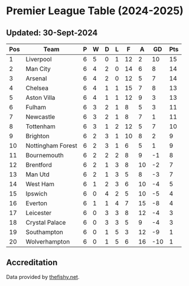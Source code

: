 # Premier League Table (2024-2025)
## Updated: 30-Sept-2024

| Pos | Team | P | W | D | L | F | A | GD | Pts |
| --- | --- | --- | --- | --- | --- | --- | --- | --- | --- |
| 1 | Liverpool | 6 | 5 | 0 | 1 | 12 | 2 | 10 | 15 |
| 2 | Man City | 6 | 4 | 2 | 0 | 14 | 6 | 8 | 14 |
| 3 | Arsenal | 6 | 4 | 2 | 0 | 12 | 5 | 7 | 14 |
| 4 | Chelsea | 6 | 4 | 1 | 1 | 15 | 7 | 8 | 13 |
| 5 | Aston Villa | 6 | 4 | 1 | 1 | 12 | 9 | 3 | 13 |
| 6 | Fulham | 6 | 3 | 2 | 1 | 8 | 5 | 3 | 11 |
| 7 | Newcastle | 6 | 3 | 2 | 1 | 8 | 7 | 1 | 11 |
| 8 | Tottenham | 6 | 3 | 1 | 2 | 12 | 5 | 7 | 10 |
| 9 | Brighton | 6 | 2 | 3 | 1 | 10 | 8 | 2 | 9 |
| 10 | Nottingham Forest | 6 | 2 | 3 | 1 | 6 | 5 | 1 | 9 |
| 11 | Bournemouth | 6 | 2 | 2 | 2 | 8 | 9 | -1 | 8 |
| 12 | Brentford | 6 | 2 | 1 | 3 | 8 | 10 | -2 | 7 |
| 13 | Man Utd | 6 | 2 | 1 | 3 | 5 | 8 | -3 | 7 |
| 14 | West Ham | 6 | 1 | 2 | 3 | 6 | 10 | -4 | 5 |
| 15 | Ipswich | 6 | 0 | 4 | 2 | 5 | 10 | -5 | 4 |
| 16 | Everton | 6 | 1 | 1 | 4 | 7 | 15 | -8 | 4 |
| 17 | Leicester | 6 | 0 | 3 | 3 | 8 | 12 | -4 | 3 |
| 18 | Crystal Palace | 6 | 0 | 3 | 3 | 5 | 9 | -4 | 3 |
| 19 | Southampton | 6 | 0 | 1 | 5 | 3 | 12 | -9 | 1 |
| 20 | Wolverhampton | 6 | 0 | 1 | 5 | 6 | 16 | -10 | 1 |

## Accreditation 

Data provided by [thefishy.net](https://www.thefishy.net/).